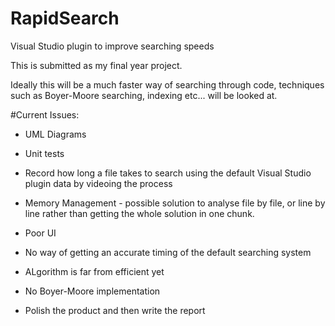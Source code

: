 # RapidSearch
Visual Studio plugin to improve searching speeds

This is submitted as my final year project.

Ideally this will be a much faster way of searching through code, techniques such as Boyer-Moore searching, indexing etc... will be looked at.

#Current Issues:
- UML Diagrams

- Unit tests

- Record how long a file takes to search using the default Visual Studio plugin data by videoing the process

- Memory Management - possible solution to analyse file by file, or line by line rather than getting the whole solution in one chunk.

- Poor UI

- No way of getting an accurate timing of the default searching system

- ALgorithm is far from efficient yet

- No Boyer-Moore implementation

- Polish the product and then write the report
